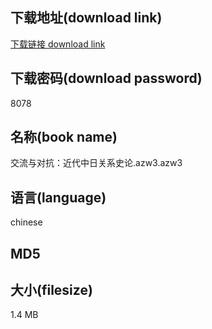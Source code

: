 ## 下载地址(download link)
[下载链接 download link](https://tutu365.netlify.app/?s=%E4%BA%A4%E6%B5%81%E4%B8%8E%E5%AF%B9%E6%8A%97%EF%BC%9A%E8%BF%91%E4%BB%A3%E4%B8%AD%E6%97%A5%E5%85%B3%E7%B3%BB%E5%8F%B2%E8%AE%BA.azw3)

## 下载密码(download password)
8078

## 名称(book name)
交流与对抗：近代中日关系史论.azw3.azw3

## 语言(language)
chinese

## MD5


## 大小(filesize)
1.4 MB
